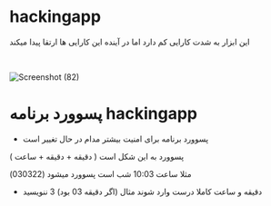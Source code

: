 # hackingapp
این ابزار به شدت کارایی کم دارد اما در آینده این کارایی ها ارتقا پیدا میکند


<br>
 
![Screenshot (82)](https://github.com/Sa1400/hackingapp/assets/122467247/12979481-23c8-4133-accc-052af5ee2e02)
<br>

# پسوورد برنامه hackingapp

* پسوورد برنامه برای امنیت بیشتر مدام در حال تغییر است 

پسوورد به این شکل است ( دقیقه + دقیقه + ساعت )

مثلا ساعت 10:03 شب است پسوورد میشود (030322)

* دقیقه و ساعت کاملا درست وارد شوند مثال (اگر دقیقه 03 بود) 3 ننویسید


